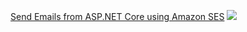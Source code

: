 <a href="https://jayanttripathy.com/send-emails-from-asp-net-core-using-amazon-ses/">Send Emails from ASP.NET Core using Amazon SES</a>
<img src="https://jayanttripathy.com/wp-content/uploads/2023/07/Send-Emails-from-ASP.NET-Core-using-Amazon-SES-1-1536x864.png"/>
